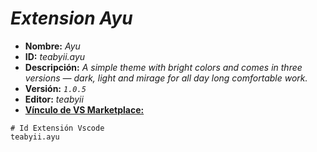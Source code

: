 <!-- Autor: Daniel Benjamin Perez Morales -->
<!-- GitHub: https://github.com/D4nitrix13 -->
<!-- GitLab: https://gitlab.com/D4nitrix13 -->
<!-- Correo electrónico: danielperezdev@proton.me -->

# ***Extension Ayu***

- **Nombre:** *Ayu*
- **ID:** *teabyii.ayu*
- **Descripción:** *A simple theme with bright colors and comes in three versions — dark, light and mirage for all day long comfortable work.*
- **Versión:** *`1.0.5`*
- **Editor:** *teabyii*
- **[Vínculo de VS Marketplace:](https://marketplace.visualstudio.com/items?itemName=teabyii.ayu "https://marketplace.visualstudio.com/items?itemName=teabyii.ayu")**

```plaintext
# Id Extensión Vscode
teabyii.ayu
```
